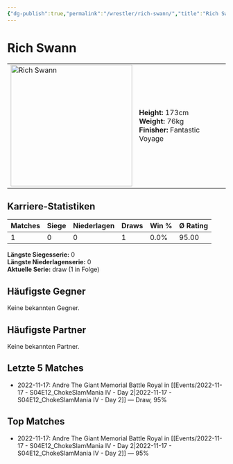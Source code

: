 ```yaml
---
{"dg-publish":true,"permalink":"/wrestler/rich-swann/","title":"Rich Swann","tags":["wrestler"],"noteIcon":""}
---
```



# Rich Swann

<table>
        <tr>
        <td><img src="https://github.com/CptSpaulding1980/choke-slam-wrestling/releases/download/images/Rich_Swann.png" width="280" alt="Rich Swann"></td>
        <td>
        <b>Height:</b> 173cm<br>
        <b>Weight:</b> 76kg<br>
        <b>Finisher:</b> Fantastic Voyage<br>
        </td>
        </tr>
        </table>
        

## Karriere-Statistiken

| Matches | Siege | Niederlagen | Draws | Win % | Ø Rating |
|---------|-------|-------------|-------|-------|-----------|
| 1 | 0 | 0 | 1 | 0.0% | 95.00 |

**Längste Siegesserie:** 0<br>**Längste Niederlagenserie:** 0<br>**Aktuelle Serie:** draw (1 in Folge)


## Häufigste Gegner
Keine bekannten Gegner.

## Häufigste Partner
Keine bekannten Partner.

## Letzte 5 Matches
- 2022-11-17: Andre The Giant Memorial Battle Royal in [[Events/2022-11-17 - S04E12_ChokeSlamMania IV - Day 2\|2022-11-17 - S04E12_ChokeSlamMania IV - Day 2]] — Draw, 95%

## Top Matches
- 2022-11-17: Andre The Giant Memorial Battle Royal in [[Events/2022-11-17 - S04E12_ChokeSlamMania IV - Day 2\|2022-11-17 - S04E12_ChokeSlamMania IV - Day 2]] — 95%
